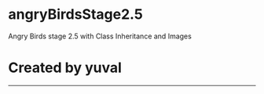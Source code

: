 # angryBirdsStage2.5
Angry Birds stage 2.5 with Class Inheritance and Images
 # Created by yuval
 -----------
 

